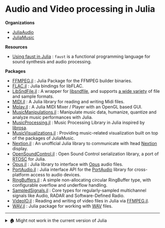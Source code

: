 # Audio and Video processing in Julia

**Organizations**

- [JuliaAudio](https://github.com/JuliaAudio)
- [JuliaMusic](https://github.com/JuliaMusic)

**Resources**

- [Using faust in Julia](https://faustdoc.grame.fr/tutorials/julia/) : `faust` is a functional programming language for sound synthesis and audio processing.

**Packages**

- [FFMPEG.jl][] : Julia Package for the FFMPEG builder binaries.
- [FLAC.jl](https://github.com/JuliaIO/FLAC.jl) : Julia bindings for libFLAC.
- [LibSndFile.jl](https://github.com/JuliaAudio/LibSndFile.jl) : A wrapper for [libsndfile](http://www.mega-nerd.com/libsndfile/), and supports [a wide variety](http://www.mega-nerd.com/libsndfile/) of file and sample formats.
- [MIDI.jl](https://github.com/JuliaMusic/MIDI.jl) : A Julia library for reading and writing Midi files.
- [Mplay.jl](https://github.com/JuliaMusic/Mplay.jl) : A Julia MIDI Mixer / Player with an OpenGL based GUI.
- [MusicManipulations.jl](https://github.com/JuliaMusic/MusicManipulations.jl) : Manipulate music data, humanize, quantize and analyze music performances with Julia.
- [MusicProcessing.jl](https://github.com/JuliaMusic/MusicProcessing.jl) : Music Processing Library in Julia inspired by [librosa](https://librosa.org/doc/latest/index.html).
- [MusicVisualizations.jl](https://github.com/JuliaMusic/MusicVisualizations.jl) : Providing music-related visualization built on top of the packages of JuliaMusic.
- [Nextion.jl](https://github.com/scls19fr/Nextion.jl) : An unofficial Julia library to communicate with Itead [Nextion](https://nextion.itead.cc/) display.
- [OpenSoundControl.jl](https://github.com/fundamental/OpenSoundControl.jl) : Open Sound Control serialization library, a port of [RTOSC](https://github.com/fundamental/rtosc) for Julia.
- [Opus.jl](https://github.com/staticfloat/Opus.jl) : Julia library to interface with [Opus](https://www.opus-codec.org/) audio files.
- [PortAudio.jl](https://github.com/JuliaAudio/PortAudio.jl) : Julia interface API for the [PortAudio](http://www.portaudio.com/) library for cross-platform access to audio devices.
- [RingBuffers.jl](https://github.com/JuliaAudio/RingBuffers.jl) : A simple non-allocating circular RingBuffer type, with configurable overflow and underflow handling.
- [SampledSignals.jl](https://github.com/JuliaAudio/SampledSignals.jl) : Core types for regularly-sampled multichannel signals like Audio, RADAR and Software-Defined Radio.
- [VideoIO.jl](https://github.com/JuliaIO/VideoIO.jl) : Reading and writing of video files in Julia via [FFMPEG.jl][].
- [WAV.jl](https://github.com/dancasimiro/WAV.jl) : Julia package for working with [WAV](https://en.wikipedia.org/wiki/WAV) files.

[FFMPEG.jl]: https://github.com/JuliaIO/FFMPEG.jl

---

<details> <summary>🏚️ Might not work in the current version of Julia</summary>

- 🏚️ [AudioIO.jl](https://github.com/ssfrr/AudioIO.jl) : is a Julia library for interfacing to audio streams, which include playing to and recording from sound cards, reading and writing audio files, sending to network audio streams, etc. Currently only playing to the sound card through PortAudio is supported.
- 🏚️ [gr-juliaffi](https://github.com/JayKickliter/gr-juliaffi) : A GNU Radio package that lets you write custom signal processing blocks in Julia.
- 🏚️ [MP3.jl](https://github.com/JuliaAudio/MP3.jl) : MP3 codec for Julia using JuliaAudio idioms. LAME and mpg123 working under the hood.
- 🏚️ [Radio.jl](https://github.com/JayKickliter/Radio.jl) : A digital communications package for the Julia language.
- 🏚️ [Rasim.jl](https://github.com/maemre/Rasim.jl) : A time-slot based radio network simulator written in Julia.
- 🏚️ [Sound.jl](https://github.com/JuliaLang/Sound.jl) : Reading and writing from WAV files.
- 🏚️ [Tablo.jl](https://github.com/dmbates/Tablo.jl) : Julia interface to the Tablo over-the-air digital video recorder.
- 🏚️ [WebPlayer.jl](https://github.com/SimonDanisch/WebPlayer.jl) : Playing videos with Julia in the web. (No `Project.toml`)

</details>
